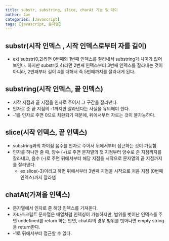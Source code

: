 ```yaml
---
title: substr, substring, slice, charAt 기능 및 차이
author: Jae
categories: [Javascript]
tags: [javascript, 문자열]
---
```


## **substr**(시작 인덱스 , 시작 인덱스로부터 자를 길이)

- ex) substr(0,2)라면 0번째와 1번째 인덱스를 잘라내서 substring가 차이가 없어보인다. 하지만 substr(2,4)라면 2번째 인덱스부터 3번째 인덱스를 잘라내는 것이 아니라, 2번째부터 길이 4를 더해서 즉 5번째까지를 잘라내게 된다.

## **substring**(시작 인덱스, 끝 인덱스)

- 시작 지점과 끝 지점을 인자로 주어서 그 구간을 잘라낸다.
- 인자로 준 끝 지점의 -1까지만 잘라낸다는 사실을 유의해야 한다.
- -1를 인자로 주면 0으로 치환되기 때문에, 뒤에서부터 자르는 것이 불가능하다.

## **slice**(시작 인덱스, 끝 인덱스)

- substring과의 차이점 음수를 인자로 주어서 뒤에서부터 접근하는 것이 가능함.
- 인자를 하나만 줄 때, 양수 (+)로 주면 문자열의 첫 지점부터 양수로 준 지점까지를 잘라내고, 음수 (-)로 주면 뒤에서부터 해당 지점을 시작으로 문자열의 끝 지점까지를 잘라낸다.
  - ex slice(-3)이라고 하면 뒤에서부터 3번째 지점을 시작으로 처음 지점 (0번째 인덱스)까지 잘라냄

## **chatAt**(가져올 인덱스)

- 문자열에서 인자로 준 해당 인덱스를 가져온다.
- 자바스크립트 문자열은 배열처럼 인덱싱이 가능하지만, 범위를 벗어난 인덱스를 주면 undefined를 return 하는 반면, chatAt의 경우 범위를 벗어나면 empty string을 return한다.
- -1로 뒤에서부터 접근할 수 없다.
